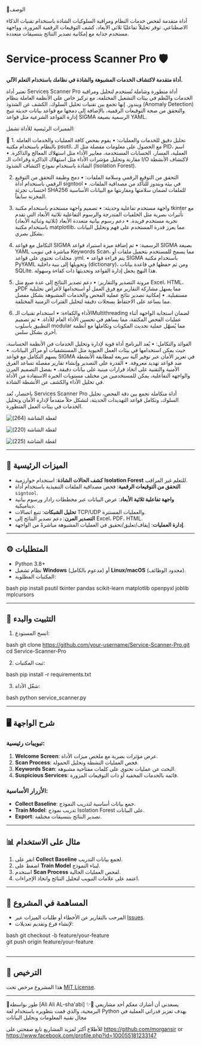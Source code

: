   🌹الوصف 

أداة متقدمة لفحص خدمات النظام ومراقبة السلوكيات الشاذة باستخدام تقنيات الذكاء الاصطناعي. توفر تحليلاً تفاعليًا ثلاثي الأبعاد، كشف التوقيعات الرقمية المزورة، وواجهة مستخدم جذابة مع إمكانية تصدير النتائج بتنسيقات متعددة.


# Service-process Scanner Pro 🛡️  
**أداة متقدمة لاكتشاف الخدمات المشبوهة والشاذة في نظامك باستخدام التعلم الآلي.**  

تعتبر أداة Services Scanner Pro أداة متطورة وشاملة تُستخدم لتحليل ومراقبة الخدمات والنُظم في بيئات التشغيل المختلفة، مع تركيز خاص على الأنظمة العاملة بنظام ويندوز. إنها تجمع بين تقنيات تحليل السلوك، الكشف عن الشذوذ (Anomaly Detection) والتحقق من صحة التوقيعات الرقمية، بالإضافة إلى دمجها مع قواعد بيانات حديثة تتيح إدارة القواعد الشرعية مثل قواعد SIGMA الرسمية بصيغة YAML.

المميزات الرئيسية للأداة تشمل:

👀 1. تحليل دقيق للخدمات والعمليات:
   • يقوم بفحص كافة العمليات والخدمات العاملة بالنظام باستخدام مكتبة psutil، مع الحصول على معلومات مفصلة مثل الـ PID، اسم العملية، المسار، الحسابات المستخدمة، معايير الأداء مثل استهلاك المعالج والذاكرة.
   • مقارنة وتحليل مؤشرات الأداء مثل استهلاك الذاكرة وقراءات الـ I/O لاكتشاف الأنشطة الشاذة باستخدام نموذج اكتشاف الشذوذ (Isolation Forest).

2. التحقق من التوقيع الرقمي وسلامة الملفات:
   • دمج وظيفة التحقق من التوقيع الرقمي باستخدام أداة signtool في بيئة ويندوز للتأكد من مصداقية الملفات.
   • احتساب تجزئة SHA256 للملفات لضمان سلامتها ومقارنتها مع البيانات الأساسية المخزنة سابقاً.

3. واجهة مستخدم تفاعلية وحديثة:
   • تصميم واجهة مستخدم باستخدام مكتبة tkinter مع تأثيرات بصرية مثل الخلفيات المتدرجة والرسوم التفاعلية ثلاثية الأبعاد التي تقدم تجربة مستخدم فريدة.
   • دعم رسوم بيانية متعددة الأبعاد (ثلاثية وثنائية الأبعاد) باستخدام مكتبة matplotlib، مما يعزز قدرة المستخدم على فهم وتحليل البيانات بشكل بصري.

4. التكامل مع قواعد SIGMA الرسمية:
   • تم إضافة ميزة استيراد قواعد SIGMA بصيغة YAML مباشرة في تبويب Keywords Scan، مما يسمح للمستخدم بتحميل ملفات أو مجلدات تحتوي على قواعد .yml.
   • يتم قراءة قواعد SIGMA باستخدام مكتبة PyYAML وتحويلها إلى بنية داخلية (dictionary)، ومن ثم حفظها في قاعدة بيانات SQLite. هذا النهج يجعل إدارة القواعد وتحديثها ذات كفاءة وسهولة.

5. مرونة التصدير والتقارير:
   • دعم تصدير النتائج إلى عدة صيغ مثل Excel، HTML، وPDF مما يسهل مشاركة التقارير مع فرق العمل أو استخدامها لأغراض تحليلية مستقبلية.
   • إمكانية تصدير نتائج عملية الفحص والخدمات المشبوهة بشكل مفصل مما يساعد على الاحتفاظ بسجلات دقيقة لتحليل الفترات الزمنية المختلفة.

6. الأداء والكفاءة:
   • استخدام تقنيات الـMultithreading لضمان استجابة الواجهة أثناء عمليات الفحص المكثفة، مما يساهم في تحسين الأداء العام للأداة.
   • تم تصميم التطبيق بأسلوب modular مما يُسهّل عملية تحديث المكونات وتكاملها مع أنظمة أخرى بشكل سلس.

الفوائد والتكامل:
• يُعد البرنامج أداة قوية لإدارة وتحليل الخدمات في الأنظمة الحساسة، حيث يمكن استخدامها في بيئات العمل الحيوية مثل المستشفيات أو مراكز البيانات.
• يسهم التكامل مع قواعد SIGMA في تعزيز الأمان عبر توفير آلية سريعة لمطابقة الأنشطة ضد قواعد تهديد معروفة.
• القدرة على التصدير وإنشاء تقارير مفصلة تساعد الفرق الأمنية والتقنية على اتخاذ قرارات مبنية على بيانات دقيقة.
• بفضل التصميم المرن والواجهة التفاعلية، يمكن للمستخدمين من مختلف مستويات الخبرة الاستفادة من الأداة في تحليل الأداء والكشف عن الأنشطة الشاذة.

باختصار، تُعد Services Scanner Pro أداة متكاملة تجمع بين دقة الفحص، تحليل السلوك، وتكامل قواعد التهديدات الحديثة، لتشكل حلاً متقدماً لإدارة الأمان وتحليل الخدمات في بيئات العمل المتطورة.




![‏‏لقطة الشاشة (264)](https://github.com/user-attachments/assets/540d2486-a34e-4494-8877-554103bd2607)





![‏‏لقطة الشاشة (220)](https://github.com/user-attachments/assets/fd5bdcbb-ec9f-4703-aa02-5ed765c5ab77)


![‏‏لقطة الشاشة (225)](https://github.com/user-attachments/assets/dacbc33a-d19d-4c88-ab90-090bf0e0a7c8)





---

## 📌 الميزات الرئيسية  
- **كشف الحالات الشاذة**: استخدام خوارزمية **Isolation Forest** للتعلم غير المراقب.  
- **التحقق من التوقيعات الرقمية**: فحص مصداقية الملفات التنفيذية باستخدام أداة `signtool`.  
- **واجهة تفاعلية ثلاثية الأبعاد**: عرض البيانات عبر مخططات رادار ورسوم بيانية ديناميكية.  
- **تحليل الشبكات**: تتبع اتصالات TCP/UDP والعمليات المستترة.  
- **التصدير المرن**: دعم تصدير النتائج إلى Excel، PDF، HTML.  
- **إدارة العمليات**: إيقاف/تعليق/تحقيق في العمليات المشبوهة مباشرةً من الواجهة.  

---

## ⚙️ المتطلبات  
- Python 3.8+  
- نظام تشغيل **Windows** (مدعوم بالكامل) أو **Linux/macOS** (محدود الوظائف).  
- المكتبات المطلوبة:  
  
bash
  pip install psutil tkinter pandas scikit-learn matplotlib openpyxl joblib mplcursors
 

---

## 🚀 التثبيت والبدء  
1. انسخ المستودع:  
   
bash
   git clone https://github.com/your-username/Service-Scanner-Pro.git  
   cd Service-Scanner-Pro  
  
2. ثبت المكتبات:  
   
bash
   pip install -r requirements.txt  
  
3. شغّل الأداة:  
   
bash
   python service_scanner.py  
  

---

## 🖥️ شرح الواجهة  
### تبويبات رئيسية:  
1. **Welcome Screen**: عرض مؤثرات بصرية مع ملخص ميزات الأداة.  
2. **Scan Process**: فحص العمليات النشطة وتحليل الحمولة.  
3. **Keywords Scan**: البحث عن عمليات تحتوي على كلمات مفتاحية مشبوهة.  
4. **Suspicious Services**: قائمة بالخدمات المخفية أو ذات التوقيعات المزورة.  

### الأزرار الأساسية:  
- **Collect Baseline**: جمع بيانات أساسية لتدريب النموذج.  
- **Train Model**: تدريب نموذج Isolation Forest على البيانات.  
- **Export**: تصدير النتائج بتنسيقات مختلفة.  

---

## 📊 مثال على الاستخدام  
1. انقر على **Collect Baseline** لجمع بيانات التدريب.  
2. اضغط على **Train Model** لبناء النموذج.  
3. استخدم **Scan Process** لفحص العمليات الحالية.  
4. اعتمد على علامات التبويب لتحليل النتائج واتخاذ الإجراءات.  

---

## 🤝 المساهمة في المشروع  
- المرحب بالتقارير عن الأخطاء أو طلبات الميزات عبر [Issues](https://github.com/morgansir/Service-Scanner-Pro/issues).  
- لإنشاء فرع وتقديم تعديلات:  
  
bash
  git checkout -b feature/your-feature  
  git push origin feature/your-feature  
  `

---

## 📜 الترخيص  
هذا المشروع مرخص تحت [MIT License](LICENSE).  

---

🙏طور بواسطة
 [Ali Ali AL-sha'abi]
 ✨️🥇   يسعدني أن 
أشارك معكم أحد مشاريعي البرمجية، والذي قمت بتطويره باستخدام لغة Python بهدف تعزيز قدراتي العملية في مجال تقنية المعلومات وتحليل البيانات 

  للأطلاع أكثر لمزيد المشاريع تابع صفحتي على    https://github.com/morgansir
  or https://www.facebook.com/profile.php?id=100055181233147
  
